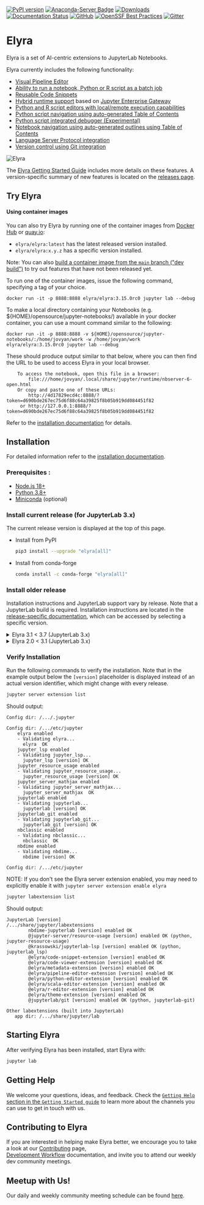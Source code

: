<!--
{% comment %}
Copyright 2018-2022 Elyra Authors

Licensed under the Apache License, Version 2.0 (the "License");
you may not use this file except in compliance with the License.
You may obtain a copy of the License at

http://www.apache.org/licenses/LICENSE-2.0

Unless required by applicable law or agreed to in writing, software
distributed under the License is distributed on an "AS IS" BASIS,
WITHOUT WARRANTIES OR CONDITIONS OF ANY KIND, either express or implied.
See the License for the specific language governing permissions and
limitations under the License.
{% endcomment %}
-->


[![PyPI version](https://badge.fury.io/py/elyra.svg)](https://badge.fury.io/py/elyra)
[![Anaconda-Server Badge](https://anaconda.org/conda-forge/elyra/badges/version.svg)](https://anaconda.org/conda-forge/elyra)
[![Downloads](https://pepy.tech/badge/elyra)](https://pepy.tech/project/elyra)
[![Documentation Status](https://readthedocs.org/projects/elyra/badge/?version=latest)](https://elyra.readthedocs.io/en/latest/?badge=latest)
[![GitHub](https://img.shields.io/badge/issue_tracking-github-blue.svg)](https://github.com/elyra-ai/elyra/issues)
[![OpenSSF Best Practices](https://bestpractices.coreinfrastructure.org/projects/5761/badge)](https://bestpractices.coreinfrastructure.org/projects/5761)
[![Gitter](https://badges.gitter.im/elyra-ai/community.svg)](https://gitter.im/elyra-ai/community?utm_source=badge&utm_medium=badge&utm_campaign=pr-badge)

# Elyra

Elyra is a set of AI-centric extensions to JupyterLab Notebooks.

Elyra currently includes the following functionality:

- [Visual Pipeline Editor](https://elyra.readthedocs.io/en/latest/getting_started/overview.html#ai-pipelines-visual-editor)
- [Ability to run a notebook, Python or R script as a batch job](https://elyra.readthedocs.io/en/latest/getting_started/overview.html#ability-to-run-a-notebook-python-or-r-script-as-a-batch-job)
- [Reusable Code Snippets](https://elyra.readthedocs.io/en/latest/getting_started/overview.html#reusable-code-snippets)
- [Hybrid runtime support](https://elyra.readthedocs.io/en/latest/getting_started/overview.html#hybrid-runtime-support) based on [Jupyter Enterprise Gateway](https://github.com/jupyter/enterprise_gateway)
- [Python and R script editors with local/remote execution capabilities](https://elyra.readthedocs.io/en/latest/getting_started/overview.html#python-and-r-scripts-execution-support)
- [Python script navigation using auto-generated Table of Contents](https://elyra.readthedocs.io/en/latest/getting_started/overview.html##python-and-r-scripts-execution-support)
- [Python script integrated debugger (Experimental)](https://elyra.readthedocs.io/en/latest/getting_started/overview.html##python-and-r-scripts-execution-support)
- [Notebook navigation using auto-generated outlines using Table of Contents](https://elyra.readthedocs.io/en/latest/getting_started/overview.html#notebook-navigation-using-auto-generated-table-of-contents)
- [Language Server Protocol integration](https://elyra.readthedocs.io/en/latest/getting_started/overview.html#language-server-protocol-integration)
- [Version control using Git integration](https://elyra.readthedocs.io/en/latest/getting_started/overview.html#version-control-using-git-integration)

![Elyra](docs/source/images/readme/elyra-main-page.png)

The [Elyra Getting Started Guide](https://elyra.readthedocs.io/en/latest/getting_started/overview.html) includes more details on these features. A version-specific summary of new features is located on the [releases page](https://github.com/elyra-ai/elyra/releases).

## Try Elyra

#### Using container images

You can also try Elyra by running one of the container images from [Docker Hub](https://hub.docker.com/r/elyra/elyra/tags) or [quay.io](https://quay.io/repository/elyra/elyra?tab=tags):
- `elyra/elyra:latest` has the latest released version installed.
- `elyra/elyra:x.y.z` has a specific version installed.

Note: You can also [build a container image from the `main` branch ("dev build")](https://github.com/elyra-ai/elyra/tree/main/etc/docker/elyra) to try out features that have not been released yet.  

To run one of the container images, issue the following command, specifying a tag of your choice.

```
docker run -it -p 8888:8888 elyra/elyra:3.15.0rc0 jupyter lab --debug
```

To make a local directory containing your Notebooks (e.g. ${HOME}/opensource/jupyter-notebooks/) available in your
docker container, you can use a mount command similar to the following:

```
docker run -it -p 8888:8888 -v ${HOME}/opensource/jupyter-notebooks/:/home/jovyan/work -w /home/jovyan/work elyra/elyra:3.15.0rc0 jupyter lab --debug
```

These should produce output similar to that below, where you can then find the URL to be used to access Elyra in your local browser.

```
    To access the notebook, open this file in a browser:
        file:///home/jovyan/.local/share/jupyter/runtime/nbserver-6-open.html
    Or copy and paste one of these URLs:
        http://4d17829ecd4c:8888/?token=d690bde267ec75d6f88c64a39825f8b05b919dd084451f82
     or http://127.0.0.1:8888/?token=d690bde267ec75d6f88c64a39825f8b05b919dd084451f82
```

Refer to the [installation documentation](https://elyra.readthedocs.io/en/stable/getting_started/installation.html#docker) for details.

## Installation

For detailed information refer to the [installation documentation](https://elyra.readthedocs.io/en/stable/getting_started/installation.html).

### Prerequisites :
* [Node.js 18+](https://nodejs.org/en/)
* [Python 3.8+](https://www.python.org/downloads/)
* [Miniconda](https://docs.conda.io/en/latest/miniconda.html) (optional)

### Install current release (for JupyterLab 3.x)

The current release version is displayed at the top of this page.

  - Install from PyPI

    ```bash
    pip3 install --upgrade "elyra[all]"
    ```

  - Install from conda-forge

    ```bash
    conda install -c conda-forge "elyra[all]"
    ```

### Install older release

Installation instructions and JupyterLab support vary by release. Note that a JupyterLab build is required. Installation instructions are located in the [release-specific documentation](https://elyra.readthedocs.io/en/stable/), which can be accessed by selecting a specific version. 

<details>
  <summary>Elyra 3.1 < 3.7 (JupyterLab 3.x)</summary>

  - Install from PyPI

    ```bash
    pip3 install --upgrade "elyra[all]>=3.1.0" && jupyter lab build
    ```

  - Install from conda-forge

    ```bash
    conda install -c conda-forge "elyra[all]>=3.1.0" && jupyter lab build
    ```
</details>

<details>
  <summary>Elyra 2.0 < 3.1 (JupyterLab 3.x)</summary>

  - Install from PyPI
  
    ```bash
    pip3 install --upgrade "elyra>=2.0.1" && jupyter lab build
    ```

  - Install from conda-forge

    ```bash
    conda install -c conda-forge "elyra>=2.0.1" && jupyter lab build
    ```
</details>

### Verify Installation 

Run the following commands to verify the installation. Note that in the example output below the `[version]` placeholder is displayed instead of an actual version identifier, which might change with every release.

```bash
jupyter server extension list
```
Should output:
```
Config dir: /.../.jupyter

Config dir: /.../etc/jupyter
    elyra enabled
    - Validating elyra...
      elyra  OK
    jupyter_lsp enabled
    - Validating jupyter_lsp...
      jupyter_lsp [version] OK
    jupyter_resource_usage enabled
    - Validating jupyter_resource_usage...
      jupyter_resource_usage [version] OK
    jupyter_server_mathjax enabled
    - Validating jupyter_server_mathjax...
      jupyter_server_mathjax  OK
    jupyterlab enabled
    - Validating jupyterlab...
      jupyterlab [version] OK
    jupyterlab_git enabled
    - Validating jupyterlab_git...
      jupyterlab_git [version] OK
    nbclassic enabled
    - Validating nbclassic...
      nbclassic  OK
    nbdime enabled
    - Validating nbdime...
      nbdime [version] OK

Config dir: /.../etc/jupyter
```

NOTE: If you don't see the Elyra server extension enabled, you may need to explicitly enable
it with `jupyter server extension enable elyra`

```bash
jupyter labextension list
```
Should output:
```      
JupyterLab [version]
/.../share/jupyter/labextensions
        nbdime-jupyterlab [version] enabled OK
        @jupyter-server/resource-usage [version] enabled OK (python, jupyter-resource-usage)
        @krassowski/jupyterlab-lsp [version] enabled OK (python, jupyterlab_lsp)
        @elyra/code-snippet-extension [version] enabled OK
        @elyra/code-viewer-extension [version] enabled OK
        @elyra/metadata-extension [version] enabled OK
        @elyra/pipeline-editor-extension [version] enabled OK
        @elyra/python-editor-extension [version] enabled OK
        @elyra/scala-editor-extension [version] enabled OK
        @elyra/r-editor-extension [version] enabled OK
        @elyra/theme-extension [version] enabled OK
        @jupyterlab/git [version] enabled OK (python, jupyterlab-git)

Other labextensions (built into JupyterLab)
   app dir: /.../share/jupyter/lab
```

## Starting Elyra
After verifying Elyra has been installed, start Elyra with:
```bash
jupyter lab
```

## Getting Help

We welcome your questions, ideas, and feedback. Check the [`Getting Help` section in the `Getting Started guide`](https://elyra.readthedocs.io/en/latest/getting_started/getting-help.html) to learn more about the channels you can use to get in touch with us.

## Contributing to Elyra
If you are interested in helping make Elyra better, we encourage you to take a look at our 
[Contributing](CONTRIBUTING.md) page,  
[Development Workflow](https://elyra.readthedocs.io/en/latest/developer_guide/development-workflow.html)
documentation, and invite you to attend our weekly dev community meetings.

## Meetup with Us!
Our daily and weekly community meeting schedule can be found [here](https://github.com/elyra-ai/community#daily-dev-meetings).

